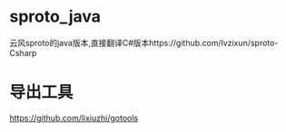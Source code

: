 # sproto_java
云风sproto的java版本,直接翻译C#版本https://github.com/lvzixun/sproto-Csharp

# 导出工具   
https://github.com/lixiuzhi/gotools
